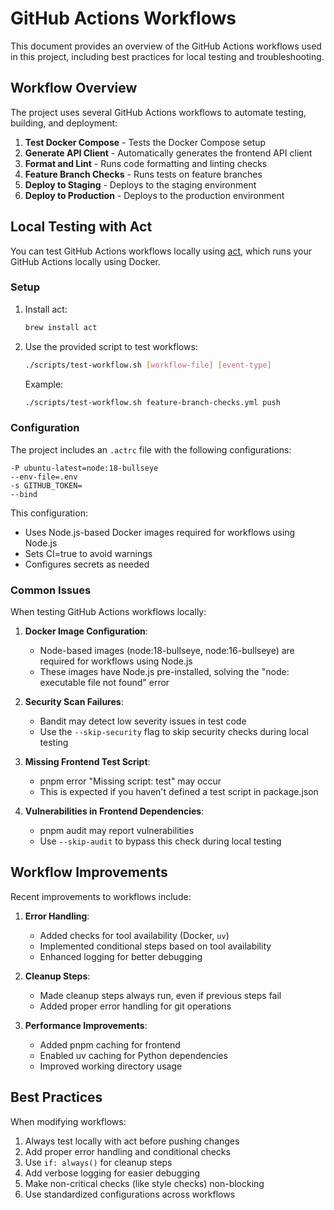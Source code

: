 # GitHub Actions Workflows

This document provides an overview of the GitHub Actions workflows used in this project, including best practices for local testing and troubleshooting.

## Workflow Overview

The project uses several GitHub Actions workflows to automate testing, building, and deployment:

1. **Test Docker Compose** - Tests the Docker Compose setup
2. **Generate API Client** - Automatically generates the frontend API client
3. **Format and Lint** - Runs code formatting and linting checks
4. **Feature Branch Checks** - Runs tests on feature branches
5. **Deploy to Staging** - Deploys to the staging environment
6. **Deploy to Production** - Deploys to the production environment

## Local Testing with Act

You can test GitHub Actions workflows locally using [act](https://github.com/nektos/act), which runs your GitHub Actions locally using Docker.

### Setup

1. Install act:
   ```bash
   brew install act
   ```

2. Use the provided script to test workflows:
   ```bash
   ./scripts/test-workflow.sh [workflow-file] [event-type]
   ```

   Example:
   ```bash
   ./scripts/test-workflow.sh feature-branch-checks.yml push
   ```

### Configuration

The project includes an `.actrc` file with the following configurations:

```
-P ubuntu-latest=node:18-bullseye
--env-file=.env
-s GITHUB_TOKEN=
--bind
```

This configuration:
- Uses Node.js-based Docker images required for workflows using Node.js
- Sets CI=true to avoid warnings
- Configures secrets as needed

### Common Issues

When testing GitHub Actions workflows locally:

1. **Docker Image Configuration**:
   - Node-based images (node:18-bullseye, node:16-bullseye) are required for workflows using Node.js
   - These images have Node.js pre-installed, solving the "node: executable file not found" error

2. **Security Scan Failures**:
   - Bandit may detect low severity issues in test code
   - Use the `--skip-security` flag to skip security checks during local testing

3. **Missing Frontend Test Script**:
   - pnpm error "Missing script: test" may occur
   - This is expected if you haven't defined a test script in package.json

4. **Vulnerabilities in Frontend Dependencies**:
   - pnpm audit may report vulnerabilities
   - Use `--skip-audit` to bypass this check during local testing

## Workflow Improvements

Recent improvements to workflows include:

1. **Error Handling**:
   - Added checks for tool availability (Docker, `uv`)
   - Implemented conditional steps based on tool availability
   - Enhanced logging for better debugging

2. **Cleanup Steps**:
   - Made cleanup steps always run, even if previous steps fail
   - Added proper error handling for git operations

3. **Performance Improvements**:
   - Added pnpm caching for frontend
   - Enabled uv caching for Python dependencies
   - Improved working directory usage

## Best Practices

When modifying workflows:

1. Always test locally with act before pushing changes
2. Add proper error handling and conditional checks
3. Use `if: always()` for cleanup steps
4. Add verbose logging for easier debugging
5. Make non-critical checks (like style checks) non-blocking
6. Use standardized configurations across workflows
